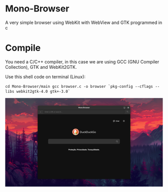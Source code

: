 # Mono-Browser
A very simple browser using WebKit with WebView and GTK programmed in c

# Compile

You need a C/C++ compiler, in this case we are using GCC (GNU Compiler Collection), GTK and WebKit2GTK.

Use this shell code on terminal (Linux):

```shell
cd Mono-Browser/main gcc browser.c -o browser `pkg-config --cflags --libs webkit2gtk-4.0 gtk+-3.0`
```

<img src="ScreenShots/browserimg.png">
